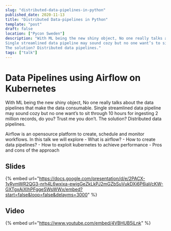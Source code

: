 ```yaml
---
slug: "distributed-data-pipelines-in-python"
published_date: 2020-11-13
title: "Distributed Data-pipelines in Python"
template: "post"
draft: false
location: ["Pycon Sweden"]
description: "With ML being the new shiny object, No one really talks about the data pipelines that make the data consumable.
Single streamlined data pipeline may sound cozy but no one want’s to sit through 10 hours for ingesting 2 million records, do you? Trust me you don’t.
The solution? Distributed data pipelines."
tags: ["talk"]
---
```


# Data Pipelines using Airflow on Kubernetes

With ML being the new shiny object, No one really talks about the data pipelines that make the data consumable.
Single streamlined data pipeline may sound cozy but no one want’s to sit through 10 hours for ingesting 2 million records, do you? Trust me you don’t.
The solution? Distributed data pipelines.

Airflow is an opensource platform to create, schedule and monitor workflows. In this talk we will explore - What is airflow? - How to create data pipelines? - How to exploit kubernetes to achieve performance - Pros and cons of the approach

## Slides

{% embed url="https://docs.google.com/presentation/d/e/2PACX-1vRymWR2QG3-nrh4L6wxixa-ewjgGeZkLkPJ2mGZbSuVukDXi6P6iaVcKW-GXTgxAiXIhPFggeSWsWWx/embed?start=false&loop=false&delayms=3000" %}

## Video

{% embed url="https://www.youtube.com/embed/4VBHUB5jLnk" %}

